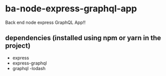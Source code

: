 # ba-node-express-graphql-app
Back end node express GraphQL App!!

## dependencies (installed using npm or yarn in the project)
- express
- express-graphql
- graphql
-lodash
